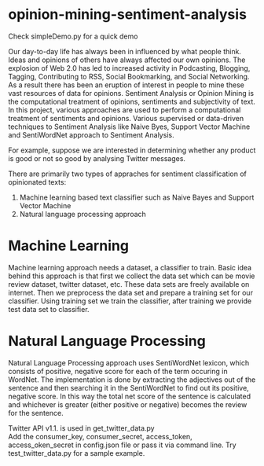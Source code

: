 opinion-mining-sentiment-analysis
==========================
<p>Check simpleDemo.py for a quick demo </p>

Our day-to-day life has always been in influenced by what people think. Ideas and opinions of others have always affected our own opinions. The explosion of Web 2.0 has led to increased activity in Podcasting, Blogging, Tagging, Contributing to RSS, Social Bookmarking, and Social Networking. As a result there has been an eruption of interest in people to mine these vast resources of data for opinions. Sentiment Analysis or Opinion Mining is the computational treatment of opinions, sentiments and subjectivity of text. In this project, various approaches are used to perform a computational treatment of sentiments and opinions. Various supervised or data-driven techniques to Sentiment Analysis like Naive Byes, Support Vector Machine and SentiWordNet approach to Sentiment Analysis.

For example, suppose we are interested in determining whether any product is good or not so good by analysing Twitter messages.

There are primarily two types of appraches for sentiment classification of opinionated texts: 
1. Machine learning based text classifier such as Naive Bayes and Support Vector Machine
2. Natural language processing approach



Machine Learning
=================
Machine learning approach needs a dataset, a classifier to train. Basic idea behind this
approach is that first we collect the data set which can be movie review dataset, twitter
dataset, etc. These data sets are freely available on internet. Then we preprocess the data set
and prepare a training set for our classifier. Using training set we train the classifier, after
training we provide test data set to classifier.



Natural Language Processing
============================

Natural Language Processing approach uses SentiWordNet lexicon, which consists of
positive, negative score for each of the term occuring in WordNet. The implementation is
done by extracting the adjectives out of the sentence and then searching it in the
SentiWordNet to find out its positive, negative score. In this way the total net score of the
sentence is calculated and whichever is greater (either positive or negative) becomes the
review for the sentence.


Twitter API v1.1. is used in get_twitter_data.py  
Add the consumer_key, consumer_secret, access_token, access_oken_secret in config.json file or pass it via command line. 
Try test_twitter_data.py for a sample example.
